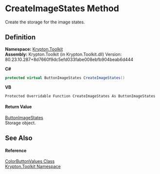 # CreateImageStates Method


Create the storage for the image states.



## Definition
**Namespace:** <a href="79d2eac2-21f4-54ff-7552-b20c33c30600.md">Krypton.Toolkit</a>  
**Assembly:** Krypton.Toolkit (in Krypton.Toolkit.dll) Version: 80.23.10.287+8d7660f9dc5efd033fabe008ebfb904beab6d444

**C#**
``` C#
protected virtual ButtonImageStates CreateImageStates()
```
**VB**
``` VB
Protected Overridable Function CreateImageStates As ButtonImageStates
```



#### Return Value
<a href="967610a5-017d-c40c-44ee-37ded8ed5046.md">ButtonImageStates</a>  
Storage object.

## See Also


#### Reference
<a href="a216086c-f344-6bcf-8aec-5077f55c80b9.md">ColorButtonValues Class</a>  
<a href="79d2eac2-21f4-54ff-7552-b20c33c30600.md">Krypton.Toolkit Namespace</a>  
